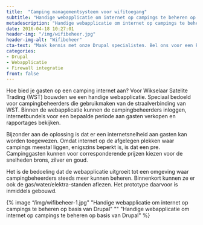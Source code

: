 ```yaml
---
title:  "Camping managementsysteem voor wifitoegang"
subtitle: "Handige webapplicatie om internet op campings te beheren op basis van Drupal"
metadescription: "Handige webapplicatie om internet op campings te beheren op basis van Drupal"
date: 2016-04-18 10:27:01
header-img: "/img/wifibeheer.jpg"
header-img-alt: "Wifibeheer"
cta-text: "Maak kennis met onze Drupal specialisten. Bel ons voor een kennismakingsafspraak"
categories:
- Drupal
- Webapplicatie
- Firewall integratie
front: false
---
```


Hoe bied je gasten op een camping internet aan? Voor Wikselaar Satelite Trading (WST) bouwden we een handige webapplicatie. Speciaal bedoeld voor campingbeheerders die gebruikmaken van de straalverbinding van WST. Binnen de webapplicatie kunnen de campingbeheerders inloggen, internetbundels voor een bepaalde periode aan gasten verkopen en rapportages bekijken.  

Bijzonder aan de oplossing is dat er een internetsnelheid aan gasten kan worden toegewezen. Omdat internet op de afgelegen plekken waar campings meestal liggen, enigszins beperkt is, is dat een pre. Campinggasten kunnen voor corresponderende prijzen kiezen voor de snelheden brons, zilver en goud.

Het is de bedoeling dat de webapplicatie uitgroeit tot een omgeving waar campingbeheerders steeds meer kunnen beheren. Binnenkort kunnen ze er ook de gas/water/elektra-standen aflezen. Het prototype daarvoor is inmiddels gebouwd.


{% image “/img/wifibeheer-1.jpg" "Handige webapplicatie om internet op campings te beheren op basis van Drupal" "" "Handige webapplicatie om internet op campings te beheren op basis van Drupal" %}

<!-- {% image “/img/mag-1.jpg" "Magazine duurzame biomassa-ketels" "" "Magazine duurzame biomassa-ketels" %}

{% image “/img/mag-2.jpg" "Magazine duurzame biomassa-ketels" "" "Magazine duurzame biomassa-ketels" %}

{% image “/img/mag-3.jpg" "Magazine duurzame biomassa-ketels" "" "Magazine duurzame biomassa-ketels" %}

{% image “/img/mag-large.jpg" "full" %} -->
